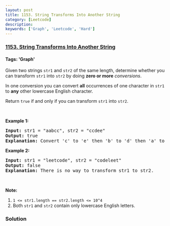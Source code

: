 ```yaml
---
layout: post
title: 1153. String Transforms Into Another String
category: [Leetcode]
description: 
keywords: ['Graph', 'Leetcode', 'Hard']
---
```

### [1153. String Transforms Into Another String](https://leetcode.com/problems/string-transforms-into-another-string)

#### Tags: 'Graph'

<div class="content__u3I1 question-content__JfgR"><div><p>Given two strings <code>str1</code> and <code>str2</code> of the same length, determine whether you can transform <code>str1</code> into <code>str2</code> by doing <strong>zero or more</strong> <em>conversions</em>.</p>
<p>In one conversion you can convert <strong>all</strong> occurrences of one character in <code>str1</code> to <strong>any</strong> other lowercase English character.</p>
<p>Return <code>true</code> if and only if you can transform <code>str1</code> into <code>str2</code>.</p>
<p> </p>
<p><strong>Example 1:</strong></p>
<pre><strong>Input: </strong>str1 = <span id="example-input-1-1">"aabcc"</span>, str2 = <span id="example-input-1-2">"ccdee"</span>
<strong>Output: </strong><span id="example-output-1">true</span>
<strong>Explanation: </strong>Convert 'c' to 'e' then 'b' to 'd' then 'a' to 'c'. Note that the order of conversions matter.
</pre>
<p><strong>Example 2:</strong></p>
<pre><strong>Input: </strong>str1 = <span id="example-input-2-1">"leetcode"</span>, str2 = <span id="example-input-2-2">"codeleet"</span>
<strong>Output: </strong><span id="example-output-2">false</span>
<strong>Explanation: </strong>There is no way to transform str1 to str2.
</pre>
<p> </p>
<p><strong>Note:</strong></p>
<ol>
<li><code>1 &lt;= str1.length == str2.length &lt;= 10^4</code></li>
<li>Both <code>str1</code> and <code>str2</code> contain only lowercase English letters.</li>
</ol>
</div></div>

### Solution

